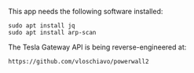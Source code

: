 This app needs the following software installed:
```
sudo apt install jq
sudo apt install arp-scan
```

The Tesla Gateway API is being reverse-engineered at:
```
https://github.com/vloschiavo/powerwall2
```